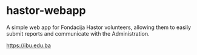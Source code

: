 # hastor-webapp
A simple web app for Fondacija Hastor volunteers, allowing them to easily submit reports and communicate with the Administration.


https://ibu.edu.ba
